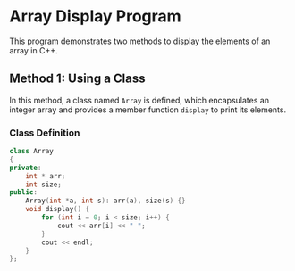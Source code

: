 # Array Display Program

This program demonstrates two methods to display the elements of an array in C++.

## Method 1: Using a Class

In this method, a class named `Array` is defined, which encapsulates an integer array and provides a member function `display` to print its elements.

### Class Definition

```cpp
class Array
{
private:
    int * arr;
    int size;
public:
    Array(int *a, int s): arr(a), size(s) {}
    void display() {
        for (int i = 0; i < size; i++) {
            cout << arr[i] << " ";
        }
        cout << endl;
    }
};
